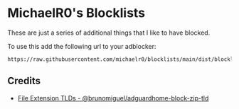 # MichaelR0's Blocklists
These are just a series of additional things that I like to have blocked.

To use this add the following url to your adblocker:
```
https://raw.githubusercontent.com/michaelr0/blocklists/main/dist/blocklist.txt
```

## Credits
- [File Extension TLDs - @brunomiguel/adguardhome-block-zip-tld](https://github.com/brunomiguel/adguardhome-block-zip-tld)
